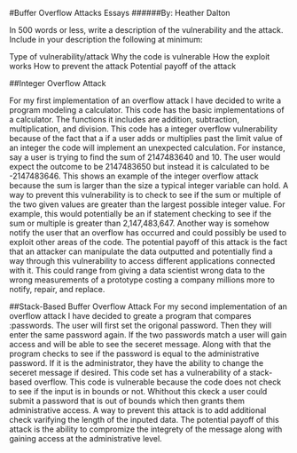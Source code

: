 #Buffer Overflow Attacks Essays
######By: Heather Dalton

In 500 words or less, write a description of the vulnerability and the attack. Include in your description the following at minimum:

   Type of vulnerability/attack
   Why the code is vulnerable
   How the exploit works
   How to prevent the attack
   Potential payoff of the attack


##Integer Overflow Attack

For my first implementation of an overflow attack I have decided to write a program modeling a calculator. This code has the
basic implementations of a calculator. The functions it includes are addition, subtraction, multiplication, and division.
This code has a integer overflow vulnerability because of the fact that a if a user adds or multiplies past the limit value of an integer
the code will implement an unexpected calculation. For instance, say a user is trying to find the sum of 2147483640 and 10.
The user would expect the outcome to be 2147483650 but instead it is calculated to be -2147483646. This shows an example
of the integer overflow attack because the sum is larger than the size a typical integer variable can hold.
A way to prevent this vulnerability is to check to see if the sum or multiple of the two given values are greater than 
the largest  possible integer value. For example, this would potentially be an if statement checking to see if the sum or multiple is greater than 
2,147,483,647. Another way is somehow notify the user that an overflow has occurred and could possibly be used to exploit other areas of the code.
The potential payoff of this attack is the fact that an attacker can manipulate the data outputted and potentially find 
a way through this vulnerability to access different applications connected with it. This could range from giving a data
scientist wrong data to the wrong measurements of a prototype costing a company millions more to notify, repair, and replace.  



##Stack-Based Buffer Overflow Attack
For my second implementation of an overflow attack I have decided to greate a program that compares :passwords. The user will first set the origonal password.
Then they will enter the same password again. If the two passwords match a user will gain access and will be able to see the seceret message. Along with that the
program checks to see if the password is equal to the administrative password. If it is the administrator, they have the ability to change the seceret message if 
desired. This code set has a vulnerability of a stack-based overflow. This code is vulnerable because the code does not check to see if the input is in bounds 
or not. Whithout this ckeck a user could submit a password that is out of bounds which then grants them administrative access. A way to prevent this attack is to
add additional check varifying the length of the inputed data. The potential payoff of this attack is the ability to compromize the integrety of the message along with gaining access at the administrative level.
